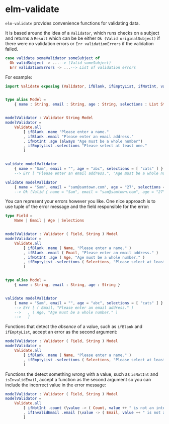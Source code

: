 # elm-validate

`elm-validate` provides convenience functions for validating data.

It is based around the idea of a `Validator`, which runs checks on a
subject and returns a `Result` which can be be either `Ok (Valid originalSubject)`
if there were no validation errors or `Err validationErrors` if the
validation failed.

```elm
case validate someValidator someSubject of
  Ok validSubject -> ...--> (Valid someSubject)
  Err validationErrors -> ...--> List of validation errors
```

For example:

```elm
import Validate exposing (Validator, ifBlank, ifEmptyList, ifNotInt, validate)


type alias Model =
    { name : String, email : String, age : String, selections : List String }


modelValidator : Validator String Model
modelValidator =
    Validate.all
        [ ifBlank .name "Please enter a name."
        , ifBlank .email "Please enter an email address."
        , ifNotInt .age (always "Age must be a whole number")
        , ifEmptyList .selections "Please select at least one."
        ]


validate modelValidator
    { name = "Sam", email = "", age = "abc", selections = [ "cats" ] }
    --> Err [ "Please enter an email address.", "Age must be a whole number." ]

validate modelValidator
    { name = "Sam", email = "sam@samtown.com", age = "27", selections = [ "cats" ] }
    --> Ok (Valid { name = "Sam", email = "sam@samtown.com", age = "27", selections = [ "cats" ] })

```

You can represent your errors however you like. One nice approach is to use
tuple of the error message and the field responsible for the error:

```elm
type Field =
    Name | Email | Age | Selections


modelValidator : Validator ( Field, String ) Model
modelValidator =
    Validate.all
        [ ifBlank .name ( Name, "Please enter a name." )
        , ifBlank .email ( Email, "Please enter an email address." )
        , ifNotInt .age ( Age, "Age must be a whole number." )
        , ifEmptyList .selections ( Selections, "Please select at least one." )
        ]


type alias Model =
    { name : String, email : String, age : String }


validate modelValidator
    { name = "Sam", email = "", age = "abc", selections = [ "cats" ] }
    --> Err [ ( Email, "Please enter an email address." )
    -->   , ( Age, "Age must be a whole number." )
    -->   ]
```

Functions that detect the _absence_ of a value, such as `ifBlank` and `ifEmptyList`, accept an error as the second argument:

```elm
modelValidator : Validator ( Field, String ) Model
modelValidator =
    Validate.all
        [ ifBlank .name ( Name, "Please enter a name." )
        , ifEmptyList .selections ( Selections, "Please select at least one." )
        ]
```

Functions the detect something _wrong_ with a value, such as `isNotInt` and `isInvalidEmail`, accept a function as the second argument so you can include the incorrect value in the error message:

```elm
modelValidator : Validator ( Field, String ) Model
modelValidator =
    Validate.all
        [ ifNotInt .count (\value -> ( Count, value ++ " is not an integer." ))
        , ifInvalidEmail .email (\value -> ( Email, value ++ " is not a valid email address." ))
        ]
```
